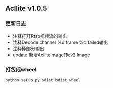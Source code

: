 ## Acllite v1.0.5

### 更新日志
* 注释打开Rtsp视频流的输出 
* 注释Decode channel %d frame %d failed输出
* 注释掉部分输出
* update 新增AclliteImage转cv2 Image
### 打包成wheel
```bash
python setup.py sdist bdist_wheel
```
